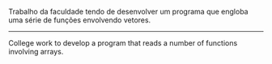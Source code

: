 Trabalho da faculdade tendo de desenvolver um programa que engloba uma série de funções envolvendo vetores.

-----

College work to develop a program that reads a number of functions involving arrays.
